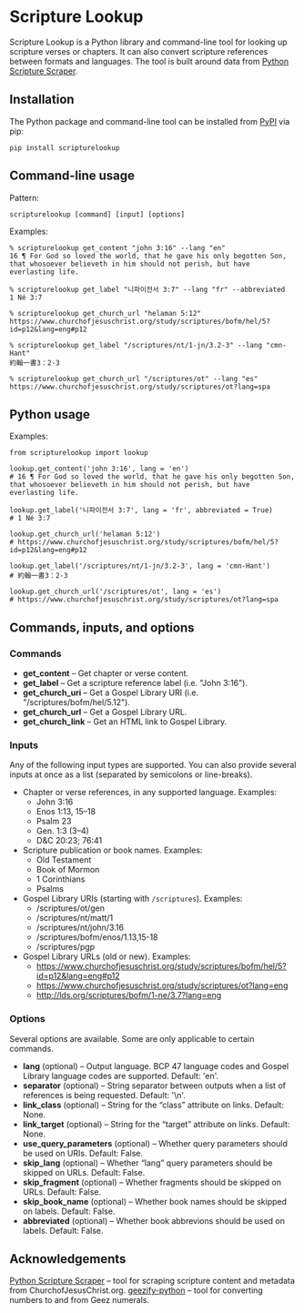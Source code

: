 # Scripture Lookup

Scripture Lookup is a Python library and command-line tool for looking up scripture verses or chapters. It can also convert scripture references between formats and languages. The tool is built around data from [Python Scripture Scraper](https://github.com/samuelbradshaw/python-scripture-scraper).


## Installation

The Python package and command-line tool can be installed from [PyPI](https://pypi.org/project/scripturelookup/) via pip:
```
pip install scripturelookup
```


## Command-line usage

Pattern:
```
scripturelookup [command] [input] [options]
```

Examples:
```
% scripturelookup get_content "john 3:16" --lang "en"
16 ¶ For God so loved the world, that he gave his only begotten Son, that whosoever believeth in him should not perish, but have everlasting life.

% scripturelookup get_label "니파이전서 3:7" --lang "fr" --abbreviated
1 Né 3:7

% scripturelookup get_church_url "helaman 5:12"
https://www.churchofjesuschrist.org/study/scriptures/bofm/hel/5?id=p12&lang=eng#p12

% scripturelookup get_label "/scriptures/nt/1-jn/3.2-3" --lang "cmn-Hant"
約翰一書3：2-3

% scripturelookup get_church_url "/scriptures/ot" --lang "es"
https://www.churchofjesuschrist.org/study/scriptures/ot?lang=spa
```


## Python usage

Examples:
```
from scripturelookup import lookup

lookup.get_content('john 3:16', lang = 'en')
# 16 ¶ For God so loved the world, that he gave his only begotten Son, that whosoever believeth in him should not perish, but have everlasting life.

lookup.get_label('니파이전서 3:7', lang = 'fr', abbreviated = True)
# 1 Né 3:7

lookup.get_church_url('helaman 5:12')
# https://www.churchofjesuschrist.org/study/scriptures/bofm/hel/5?id=p12&lang=eng#p12

lookup.get_label('/scriptures/nt/1-jn/3.2-3', lang = 'cmn-Hant')
# 約翰一書3：2-3

lookup.get_church_url('/scriptures/ot', lang = 'es')
# https://www.churchofjesuschrist.org/study/scriptures/ot?lang=spa
```


## Commands, inputs, and options

### Commands

- **get_content** – Get chapter or verse content.
- **get_label** – Get a scripture reference label (i.e. "John 3:16").
- **get_church_uri** – Get a Gospel Library URI (i.e. "/scriptures/bofm/hel/5.12").
- **get_church_url** – Get a Gospel Library URL.
- **get_church_link** – Get an HTML link to Gospel Library.

### Inputs

Any of the following input types are supported. You can also provide several inputs at once as a list (separated by semicolons or line-breaks).

- Chapter or verse references, in any supported language. Examples:
  - John 3:16
  - Enos 1:13, 15–18
  - Psalm 23
  - Gen. 1:3 (3–4)
  - D&C 20:23; 76:41
- Scripture publication or book names. Examples:
  - Old Testament
  - Book of Mormon
  - 1 Corinthians
  - Psalms
- Gospel Library URIs (starting with `/scriptures`). Examples:
  - /scriptures/ot/gen
  - /scriptures/nt/matt/1
  - /scriptures/nt/john/3.16
  - /scriptures/bofm/enos/1.13,15-18
  - /scriptures/pgp
- Gospel Library URLs (old or new). Examples:
  - https://www.churchofjesuschrist.org/study/scriptures/bofm/hel/5?id=p12&lang=eng#p12
  - https://www.churchofjesuschrist.org/study/scriptures/ot?lang=eng
  - http://lds.org/scriptures/bofm/1-ne/3.7?lang=eng

### Options

Several options are available. Some are only applicable to certain commands.

- **lang** (optional) – Output language. BCP 47 language codes and Gospel Library language codes are supported. Default: 'en'.
- **separator** (optional) – String separator between outputs when a list of references is being requested. Default: '\n'.
- **link_class** (optional) – String for the “class” attribute on links. Default: None.
- **link_target** (optional) – String for the “target” attribute on links. Default: None.
- **use_query_parameters** (optional) – Whether query parameters should be used on URIs. Default: False.
- **skip_lang** (optional) – Whether “lang” query parameters should be skipped on URLs. Default: False.
- **skip_fragment** (optional) – Whether fragments should be skipped on URLs. Default: False.
- **skip_book_name** (optional) – Whether book names should be skipped on labels. Default: False.
- **abbreviated** (optional) – Whether book abbrevions should be used on labels. Default: False.


## Acknowledgements
[Python Scripture Scraper](https://github.com/samuelbradshaw/python-scripture-scraper) – tool for scraping scripture content and metadata from ChurchofJesusChrist.org.
[geezify-python](https://github.com/logicalperson0/geezify-python) – tool for converting numbers to and from Geez numerals.

